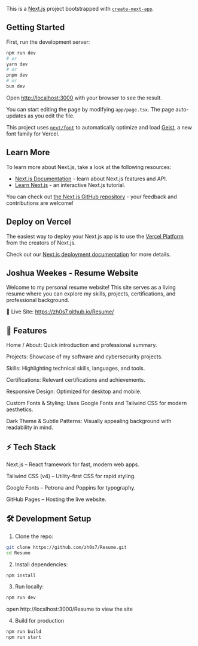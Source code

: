 This is a [Next.js](https://nextjs.org) project bootstrapped with [`create-next-app`](https://nextjs.org/docs/app/api-reference/cli/create-next-app).

## Getting Started

First, run the development server:

```bash
npm run dev
# or
yarn dev
# or
pnpm dev
# or
bun dev
```

Open [http://localhost:3000](http://localhost:3000) with your browser to see the result.

You can start editing the page by modifying `app/page.tsx`. The page auto-updates as you edit the file.

This project uses [`next/font`](https://nextjs.org/docs/app/building-your-application/optimizing/fonts) to automatically optimize and load [Geist](https://vercel.com/font), a new font family for Vercel.

## Learn More

To learn more about Next.js, take a look at the following resources:

- [Next.js Documentation](https://nextjs.org/docs) - learn about Next.js features and API.
- [Learn Next.js](https://nextjs.org/learn) - an interactive Next.js tutorial.

You can check out [the Next.js GitHub repository](https://github.com/vercel/next.js) - your feedback and contributions are welcome!

## Deploy on Vercel

The easiest way to deploy your Next.js app is to use the [Vercel Platform](https://vercel.com/new?utm_medium=default-template&filter=next.js&utm_source=create-next-app&utm_campaign=create-next-app-readme) from the creators of Next.js.

Check out our [Next.js deployment documentation](https://nextjs.org/docs/app/building-your-application/deploying) for more details.


## Joshua Weekes - Resume Website

Welcome to my personal resume website! This site serves as a living resume where you can explore my skills, projects, certifications, and professional background.

🔗 Live Site: https://zh0s7.github.io/Resume/



## 🧩 Features

Home / About: Quick introduction and professional summary.

Projects: Showcase of my software and cybersecurity projects.

Skills: Highlighting technical skills, languages, and tools.

Certifications: Relevant certifications and achievements.

Responsive Design: Optimized for desktop and mobile.

Custom Fonts & Styling: Uses Google Fonts and Tailwind CSS for modern aesthetics.

Dark Theme & Subtle Patterns: Visually appealing background with readability in mind.



## ⚡ Tech Stack

Next.js – React framework for fast, modern web apps.

Tailwind CSS (v4) – Utility-first CSS for rapid styling.

Google Fonts – Petrona and Poppins for typography.

GitHub Pages – Hosting the live website.

## 🛠 Development Setup

1. Clone the repo:

```bash
git clone https://github.com/zh0s7/Resume.git
cd Resume
```

2. Install dependencies:

```bash
npm install
```

3. Run locally:

```bash
npm run dev
```
open http://localhost:3000/Resume to view the site

4. Build for production

```bash
npm run build
npm run start
```
